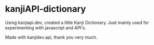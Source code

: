 # kanjiAPI-dictionary
Using kanjiapi.dev, created a little Kanji Dictionary. Just mainly used for experimenting with javascript and API's.

Made with kanjidev.api, thank you very much. 

